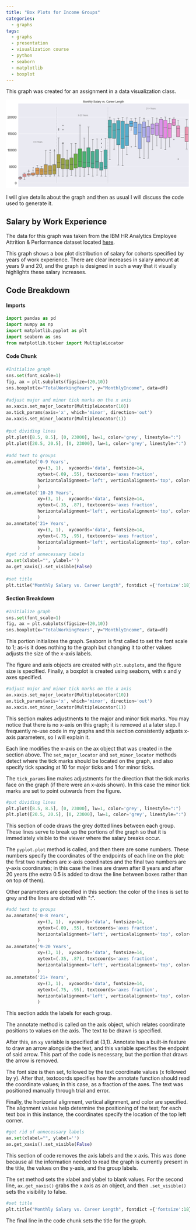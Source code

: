 ```yaml
---
title: "Box Plots for Income Groups"
categories:
  - graphs
tags:
  - graphs
  - presentation
  - visualization course
  - python
  - seaborn
  - matplotlib
  - boxplot
---
```


This graph was created for an assignment in a data visualization class.

<img src="/assets/images/2-30-20-graphs/careersalary.png"/>

I will give details about the graph and then as usual I will discuss the code used to generate it.


## Salary by Work Experience

The data for this graph was taken from the IBM HR Analytics Employee Attrition & Performance dataset located <a id="raw-url" href="https://www.kaggle.com/pavansubhasht/ibm-hr-analytics-attrition-dataset">here</a>.
 
This graph shows a box plot distribution of salary for cohorts specified by years of work experience. There are clear increases in salary amount at years 9 and 20, and the graph is designed in such a way that it visually highlights these salary increases.

## Code Breakdown

#### Imports
```python
import pandas as pd
import numpy as np
import matplotlib.pyplot as plt
import seaborn as sns
from matplotlib.ticker import MultipleLocator
```

#### Code Chunk
```python
#Initialize graph
sns.set(font_scale=1)
fig, ax = plt.subplots(figsize=(20,10))
sns.boxplot(x="TotalWorkingYears", y="MonthlyIncome", data=df)

#adjust major and minor tick marks on the x axis
ax.xaxis.set_major_locator(MultipleLocator(10))
ax.tick_params(axis='x', which='minor', direction='out')
ax.xaxis.set_minor_locator(MultipleLocator(1))

#put dividing lines
plt.plot([8.5, 8.5], [0, 23000], lw=1, color='grey', linestyle=":")
plt.plot([20.5, 20.5], [0, 23000], lw=1, color='grey', linestyle=":")

#add text to groups
ax.annotate('0-9 Years', 
            xy=(3, 1),  xycoords='data', fontsize=14,
            xytext=(.09, .55), textcoords='axes fraction',
            horizontalalignment='left', verticalalignment='top', color='grey'
            )
ax.annotate('10-20 Years', 
            xy=(3, 1),  xycoords='data', fontsize=14,
            xytext=(.35, .87), textcoords='axes fraction',
            horizontalalignment='left', verticalalignment='top', color='grey'
            )
ax.annotate('21+ Years', 
            xy=(3, 1),  xycoords='data', fontsize=14,
            xytext=(.75, .95), textcoords='axes fraction',
            horizontalalignment='left', verticalalignment='top', color='grey'
            )
#get rid of unnecessary labels
ax.set(xlabel="", ylabel='')
ax.get_xaxis().set_visible(False)

#set title
plt.title("Monthly Salary vs. Career Length", fontdict ={'fontsize':18})
```


#### Section Breakdown

```python
#Initialize graph
sns.set(font_scale=1)
fig, ax = plt.subplots(figsize=(20,10))
sns.boxplot(x="TotalWorkingYears", y="MonthlyIncome", data=df)
```

This portion initializes the graph. Seaborn is first called to set the font scale to 1; as-is it does nothing to the graph but changing it to other values adjusts the size of the x-axis labels.

The figure and axis objects are created with `plt.subplots`, and the figure size is specified. Finally, a boxplot is created using seaborn, with x and y axes specified.

```python
#adjust major and minor tick marks on the x axis
ax.xaxis.set_major_locator(MultipleLocator(10))
ax.tick_params(axis='x', which='minor', direction='out')
ax.xaxis.set_minor_locator(MultipleLocator(1))
```

This section makes adjustments to the major and minor tick marks. You may notice that there is no x-axis on this graph; it is removed at a later step. I frequently re-use code in my graphs and this section consistently adjusts x-axis parameters, so I will explain it.

Each line modifies the x-axis on the ax object that was created in the section above. The `set_major_locator` and `set_minor_locator` methods detect where the tick marks should be located on the graph, and also specify tick spacing at 10 for major ticks and 1 for minor ticks.

The `tick_params` line makes adjustments for the direction that the tick marks face on the graph (if there were an x-axis shown). In this case the minor tick marks are set to point outwards from the figure.

```python
#put dividing lines
plt.plot([8.5, 8.5], [0, 23000], lw=1, color='grey', linestyle=":")
plt.plot([20.5, 20.5], [0, 23000], lw=1, color='grey', linestyle=":")
```

This section of code draws the grey dotted lines between each group. These lines serve to break up the portions of the graph so that it is immediately visible to the viewer where the salary breaks occur.

The `pyplot.plot` method is called, and then there are some numbers. These numbers specify the coordinates of the endpoints of each line on the plot: the first two numbers are x-axis coordinates and the final two numbers are y-axis coordinates; in this case the lines are drawn after 8 years and after 20 years (the extra 0.5 is added to draw the line between boxes rather than on top of them).

Other parameters are specified in this section: the color of the lines is set to grey and the lines are dotted with ":".

```python
#add text to groups
ax.annotate('0-8 Years', 
            xy=(3, 1),  xycoords='data', fontsize=14,
            xytext=(.09, .55), textcoords='axes fraction',
            horizontalalignment='left', verticalalignment='top', color='grey'
            )
ax.annotate('9-20 Years', 
            xy=(3, 1),  xycoords='data', fontsize=14,
            xytext=(.35, .87), textcoords='axes fraction',
            horizontalalignment='left', verticalalignment='top', color='grey'
            )
ax.annotate('21+ Years', 
            xy=(3, 1),  xycoords='data', fontsize=14,
            xytext=(.75, .95), textcoords='axes fraction',
            horizontalalignment='left', verticalalignment='top', color='grey'
            )

```

This section adds the labels for each group.

The annotate method is called on the axis object, which relates coordinate positions to values on the axis. The text to be drawn is specified.

After this, an `xy` variable is specified at (3,1). Annotate has a built-in feature to draw an arrow alongside the text, and this variable specifies the endpoint of said arrow. This part of the code is necessary, but the portion that draws the arrow is removed.

The font size is then set, followed by the text coordinate values (x followed by y). After that, textcoords specifies how the annotate function should read the coordinate values; in this case, as a fraction of the axes. The text was positioned manually through trial and error.

Finally, the horizontal alignment, vertical alignment, and color are specified. The alignment values help determine the positioning of the text; for each text box in this instance, the coordinates specify the location of the top left corner.


```python
#get rid of unnecessary labels
ax.set(xlabel="", ylabel='')
ax.get_xaxis().set_visible(False)
```

This section of code removes the axis labels and the x axis. This was done because all the information needed to read the graph is currently present in the title, the values on the y-axis, and the group labels.

The set method sets the xlabel and ylabel to blank values. For the second line, `ax.get_xaxis()` grabs the x axis as an object, and then `.set_visible()` sets the visibility to false.

```python
#set title
plt.title("Monthly Salary vs. Career Length", fontdict ={'fontsize':18})
```

The final line in the code chunk sets the title for the graph.